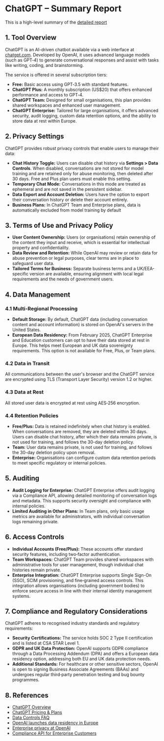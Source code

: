 # ChatGPT – Summary Report

This is a high-level summary of the [detailed report](chat-gpt-detailed.md)

## 1. Tool Overview

ChatGPT is an AI-driven chatbot available via a web interface at [chatgpt.com](https://chatgpt.com). Developed by OpenAI, it uses advanced language models (such as GPT‑4) to generate conversational responses and assist with tasks like writing, coding, and brainstorming.

The service is offered in several subscription tiers:
- **Free:** Basic access using GPT‑3.5 with standard features.
- **ChatGPT Plus:** A monthly subscription (US$20) that offers enhanced performance and access to GPT‑4.
- **ChatGPT Team:** Designed for small organisations, this plan provides shared workspaces and enhanced user management.
- **ChatGPT Enterprise:** Tailored for large organisations, it offers advanced security, audit logging, custom data retention options, and the ability to store data at rest within Europe.

## 2. Privacy Settings

ChatGPT provides robust privacy controls that enable users to manage their data:
- **Chat History Toggle:** Users can disable chat history via **Settings > Data Controls**. When disabled, conversations are not stored for model training and are retained only for abuse monitoring, then deleted after 30 days. Free and Plus plan users must enable this setting. 
- **Temporary Chat Mode:** Conversations in this mode are treated as ephemeral and are not saved in the persistent sidebar.
- **Data Export and Account Deletion:** Users have the option to export their conversation history or delete their account entirely.
- **Business Plans:** In ChatGPT Team and Enterprise plans, data is automatically excluded from model training by default

## 3. Terms of Use and Privacy Policy

- **User Content Ownership:** Users (or organisations) retain ownership of the content they input and receive, which is essential for intellectual property and confidentiality.
- **Data Review and Retention:** While OpenAI may review or retain data for abuse prevention or legal purposes, clear terms are in place to safeguard user data.
- **Tailored Terms for Business:** Separate business terms and a UK/EEA-specific version are available, ensuring alignment with local legal requirements and the needs of government users.

## 4. Data Management

### 4.1 Multi-Regional Processing

- **Default Storage:** By default, ChatGPT data (including conversation content and account information) is stored on OpenAI's servers in the United States.
- **European Data Residency:** From February 2025, ChatGPT Enterprise and Education customers can opt to have their data stored at rest in Europe. This helps meet European and UK data sovereignty requirements. This option is not available for Free, Plus, or Team plans.

### 4.2 Data in Transit

All communications between the user's browser and the ChatGPT service are encrypted using TLS (Transport Layer Security) version 1.2 or higher.

### 4.3 Data at Rest

All stored user data is encrypted at rest using AES‑256 encryption.

### 4.4 Retention Policies  

  - **Free/Plus:** Data is retained indefinitely when chat history is enabled. When conversations are removed, they are deleted within 30 days. Users can disable chat history, after which their data remains private, is not used for training, and follows the 30-day deletion policy.
  - **Team:** User data remains private, is not used for training, and follows the 30-day deletion policy upon removal.
  - **Enterprise:** Organisations can configure custom data retention periods to meet specific regulatory or internal policies.

## 5. Auditing

- **Audit Logging for Enterprise:** ChatGPT Enterprise offers audit logging via a Compliance API, allowing detailed monitoring of conversation logs and metadata. This supports security oversight and compliance with internal policies.
- **Limited Auditing in Other Plans:** In Team plans, only basic usage metrics are available for administrators, with individual conversation logs remaining private.

## 6. Access Controls

- **Individual Accounts (Free/Plus):** These accounts offer standard security features, including two‑factor authentication.
- **Team Workspaces:** ChatGPT Team provides shared workspaces with administrative tools for user management, though individual chat histories remain private.
- **Enterprise Integration:** ChatGPT Enterprise supports Single Sign-On (SSO), SCIM provisioning, and fine‑grained access controls. This integration allows organisations (including government bodies) to enforce secure access in line with their internal identity management systems.

## 7. Compliance and Regulatory Considerations

ChatGPT adheres to recognised industry standards and regulatory requirements:
- **Security Certifications:** The service holds SOC 2 Type II certification and is listed at CSA STAR Level 1.
- **GDPR and UK Data Protection:** OpenAI supports GDPR compliance through a Data Processing Addendum (DPA) and offers a European data residency option, addressing both EU and UK data protection needs.
- **Additional Standards:** For healthcare or other sensitive sectors, OpenAI is open to signing Business Associate Agreements (BAAs) and undergoes regular third‑party penetration testing and bug bounty programmes.

## 8. References

- [ChatGPT Overview](https://openai.com/chatgpt/overview/)
- [ChatGPT Pricing & Plans](https://openai.com/chatgpt/pricing/)
- [Data Controls FAQ](https://help.openai.com/en/articles/7730893-data-controls-faq)
- [OpenAI launches data residency in Europe](https://techcrunch.com/2025/02/06/openai-launches-data-residency-in-europe/)
- [Enterprise privacy at OpenAI](https://openai.com/enterprise-privacy/)
- [Compliance API for Enterprise Customers](https://help.openai.com/en/articles/9261474-compliance-apis-for-enterprise-customers)

